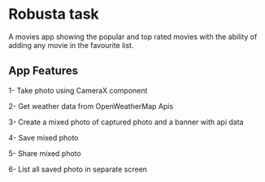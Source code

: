 # Robusta task

A movies app showing the popular and top rated movies with the ability of adding any movie in the favourite list.

App Features
---------------

1- Take photo using CameraX component

2- Get weather data from OpenWeatherMap Apis

3- Create a mixed photo of captured photo and a banner with api data

4- Save mixed photo

5- Share mixed photo

6- List all saved photo in separate screen